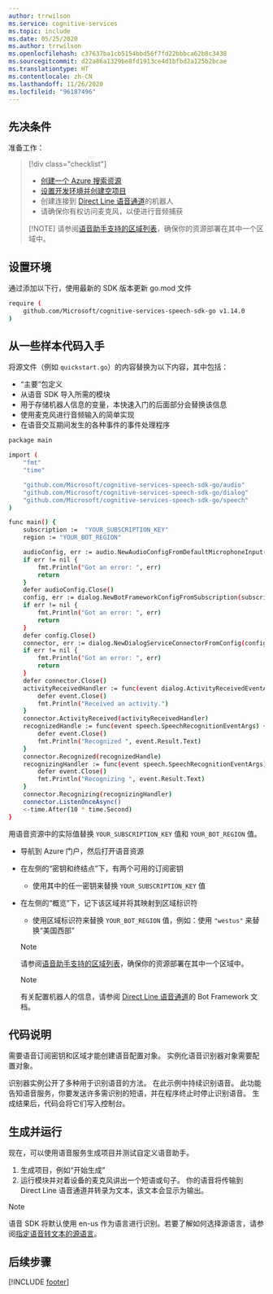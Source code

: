 ```yaml
---
author: trrwilson
ms.service: cognitive-services
ms.topic: include
ms.date: 05/25/2020
ms.author: trrwilson
ms.openlocfilehash: c37637ba1cb5154bbd56f7fd22bbbca62b8c3438
ms.sourcegitcommit: d22a86a1329be8fd1913ce4d1bfbd2a125b2bcae
ms.translationtype: HT
ms.contentlocale: zh-CN
ms.lasthandoff: 11/26/2020
ms.locfileid: "96187496"
---
```

## <a name="prerequisites"></a>先决条件

准备工作：

> [!div class="checklist"]
> * [创建一个 Azure 搜索资源](../../../../overview.md#try-the-speech-service-for-free)
> * [设置开发环境并创建空项目](../../../../quickstarts/setup-platform.md)
> * 创建连接到 [Direct Line 语音通道](/azure/bot-service/bot-service-channel-connect-directlinespeech)的机器人
> * 请确保你有权访问麦克风，以便进行音频捕获
>
  > [!NOTE]
  > 请参阅[语音助手支持的区域列表](~/articles/cognitive-services/speech-service/regions.md#voice-assistants)，确保你的资源部署在其中一个区域中。

## <a name="setup-your-environment"></a>设置环境

通过添加以下行，使用最新的 SDK 版本更新 go.mod 文件
```sh
require (
    github.com/Microsoft/cognitive-services-speech-sdk-go v1.14.0
)
```

## <a name="start-with-some-boilerplate-code"></a>从一些样本代码入手
将源文件（例如 `quickstart.go`）的内容替换为以下内容，其中包括：

- “主要”包定义
- 从语音 SDK 导入所需的模块
- 用于存储机器人信息的变量，本快速入门的后面部分会替换该信息
- 使用麦克风进行音频输入的简单实现
- 在语音交互期间发生的各种事件的事件处理程序

```sh
package main

import (
    "fmt"
    "time"

    "github.com/Microsoft/cognitive-services-speech-sdk-go/audio"
    "github.com/Microsoft/cognitive-services-speech-sdk-go/dialog"
    "github.com/Microsoft/cognitive-services-speech-sdk-go/speech"
)

func main() {
    subscription :=  "YOUR_SUBSCRIPTION_KEY"
    region := "YOUR_BOT_REGION"

    audioConfig, err := audio.NewAudioConfigFromDefaultMicrophoneInput()
    if err != nil {
        fmt.Println("Got an error: ", err)
        return
    }
    defer audioConfig.Close()
    config, err := dialog.NewBotFrameworkConfigFromSubscription(subscription, region)
    if err != nil {
        fmt.Println("Got an error: ", err)
        return
    }
    defer config.Close()
    connector, err := dialog.NewDialogServiceConnectorFromConfig(config, audioConfig)
    if err != nil {
        fmt.Println("Got an error: ", err)
        return
    }
    defer connector.Close()
    activityReceivedHandler := func(event dialog.ActivityReceivedEventArgs) {
        defer event.Close()
        fmt.Println("Received an activity.")
    }
    connector.ActivityReceived(activityReceivedHandler)
    recognizedHandle := func(event speech.SpeechRecognitionEventArgs) {
        defer event.Close()
        fmt.Println("Recognized ", event.Result.Text)
    }
    connector.Recognized(recognizedHandle)
    recognizingHandler := func(event speech.SpeechRecognitionEventArgs) {
        defer event.Close()
        fmt.Println("Recognizing ", event.Result.Text)
    }
    connector.Recognizing(recognizingHandler)
    connector.ListenOnceAsync()
    <-time.After(10 * time.Second)
}
```

用语音资源中的实际值替换 `YOUR_SUBSCRIPTION_KEY` 值和 `YOUR_BOT_REGION` 值。

- 导航到 Azure 门户，然后打开语音资源
- 在左侧的“密钥和终结点”下，有两个可用的订阅密钥
    - 使用其中的任一密钥来替换 `YOUR_SUBSCRIPTION_KEY` 值
- 在左侧的“概览”下，记下该区域并将其映射到区域标识符
    - 使用区域标识符来替换 `YOUR_BOT_REGION` 值，例如：使用 `"westus"` 来替换“美国西部”

   > [!NOTE]
   > 请参阅[语音助手支持的区域列表](~/articles/cognitive-services/speech-service/regions.md#voice-assistants)，确保你的资源部署在其中一个区域中。

   > [!NOTE]
   > 有关配置机器人的信息，请参阅 [Direct Line 语音通道](/azure/bot-service/bot-service-channel-connect-directlinespeech)的 Bot Framework 文档。

## <a name="code-explanation"></a>代码说明
需要语音订阅密钥和区域才能创建语音配置对象。 实例化语音识别器对象需要配置对象。

识别器实例公开了多种用于识别语音的方法。 在此示例中持续识别语音。 此功能告知语音服务，你要发送许多需识别的短语，并在程序终止时停止识别语音。 生成结果后，代码会将它们写入控制台。

## <a name="build-and-run"></a>生成并运行
现在，可以使用语音服务生成项目并测试自定义语音助手。
1. 生成项目，例如“开始生成”
2. 运行模块并对着设备的麦克风讲出一个短语或句子。 你的语音将传输到 Direct Line 语音通道并转录为文本，该文本会显示为输出。


> [!NOTE]
> 语音 SDK 将默认使用 en-us 作为语言进行识别。若要了解如何选择源语言，请参阅[指定语音转文本的源语言](../../../../how-to-specify-source-language.md)。

## <a name="next-steps"></a>后续步骤

[!INCLUDE [footer](./footer.md)]